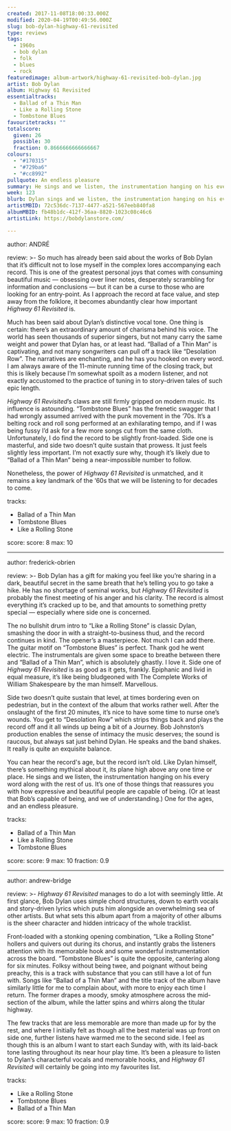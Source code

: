 ```yaml
---
created: 2017-11-08T18:00:33.000Z
modified: 2020-04-19T00:49:56.000Z
slug: bob-dylan-highway-61-revisited
type: reviews
tags:
  - 1960s
  - bob dylan
  - folk
  - blues
  - rock
featuredimage: album-artwork/highway-61-revisited-bob-dylan.jpg
artist: Bob Dylan
album: Highway 61 Revisited
essentialtracks:
  - Ballad of a Thin Man
  - Like a Rolling Stone
  - Tombstone Blues
favouritetracks: ""
totalscore:
  given: 26
  possible: 30
  fraction: 0.8666666666666667
colours:
  - "#170315"
  - "#729ba6"
  - "#cc8992"
pullquote: An endless pleasure
summary: He sings and we listen, the instrumentation hanging on his every word along with the rest of us. It’s one of those things that reassures you with how expressive and beautiful people are capable of being. (Or at least that Bob’s capable of being, and we of understanding.)
week: 123
blurb: Dylan sings and we listen, the instrumentation hanging on his every word along with the rest of us. The album is an expressive, beautiful, and timeless classic.
artistMBID: 72c536dc-7137-4477-a521-567eeb840fa8
albumMBID: fb48b1dc-412f-36aa-8820-1023c08c46c6
artistLink: https://bobdylanstore.com/ 

---
```


author: ANDRÉ

review: >-
  So much has already been said about the works of Bob Dylan that it’s difficult not to lose myself in the complex lores accompanying each record. This is one of the greatest personal joys that comes with consuming beautiful music — obsessing over liner notes, desperately scrambling for information and conclusions — but it can be a curse to those who are looking for an entry-point. As I approach the record at face value, and step away from the folklore, it becomes abundantly clear how important *Highway 61 Revisited* is.

  Much has been said about Dylan’s distinctive vocal tone. One thing is certain: there’s an extraordinary amount of charisma behind his voice. The world has seen thousands of superior singers, but not many carry the same weight and power that Dylan has, or at least had. “Ballad of a Thin Man” is captivating, and not many songwriters can pull off a track like “Desolation Row”. The narratives are enchanting, and he has you hooked on every word. I am always aware of the 11-minute running time of the closing track, but this is likely because I’m somewhat spoilt as a modern listener, and not exactly accustomed to the practice of tuning in to story-driven tales of such epic length.

  *Highway 61 Revisited*’s claws are still firmly gripped on modern music. Its influence is astounding. “Tombstone Blues” has the frenetic swagger that I had wrongly assumed arrived with the punk movement in the ‘70s. It’s a belting rock and roll song performed at an exhilarating tempo, and if I was being fussy I’d ask for a few more songs cut from the same cloth. Unfortunately, I do find the record to be slightly front-loaded. Side one is masterful, and side two doesn’t quite sustain that prowess. It just feels slightly less important. I’m not exactly sure why, though it’s likely due to “Ballad of a Thin Man” being a near-impossible number to follow. 
  
  Nonetheless, the power of *Highway 61 Revisited* is unmatched, and it remains a key landmark of the ‘60s that we will be listening to for decades to come.

tracks:
  - Ballad of a Thin Man
  - ­­Tombstone Blues
  - ­­Like a Rolling Stone

score:
  score: 8
  max: 10
  
---
author: frederick-obrien

review: >-
  Bob Dylan has a gift for making you feel like you’re sharing in a dark, beautiful secret in the same breath that he’s telling you to go take a hike. He has no shortage of seminal works, but *Highway 61 Revisited* is probably the finest meeting of his anger and his clarity. The record is almost everything it’s cracked up to be, and that amounts to something pretty special — especially where side one is concerned. 
  
  The no bullshit drum intro to “Like a Rolling Stone” is classic Dylan, smashing the door in with a straight-to-business thud, and the record continues in kind. The opener’s a masterpiece. Not much I can add there. The guitar motif on “Tombstone Blues” is perfect. Thank god he went electric. The instrumentals are given some space to breathe between there and “Ballad of a Thin Man”, which is absolutely ghastly. I love it. Side one of *Highway 61 Revisited* is as good as it gets, frankly. Epiphanic and livid in equal measure, it’s like being bludgeoned with The Complete Works of William Shakespeare by the man himself. Marvellous.

  Side two doesn’t quite sustain that level, at times bordering even on pedestrian, but in the context of the album that works rather well. After the onslaught of the first 20 minutes, it’s nice to have some time to nurse one’s wounds. You get to “Desolation Row” which strips things back and plays the record off and it all winds up being a bit of a Journey. Bob Johnston’s production enables the sense of intimacy the music deserves; the sound is raucous, but always sat just behind Dylan. He speaks and the band shakes. It really is quite an exquisite balance. 
  
  You can hear the record's age, but the record isn’t old. Like Dylan himself, there’s something mythical about it, its plane high above any one time or place. He sings and we listen, the instrumentation hanging on his every word along with the rest of us. It’s one of those things that reassures you with how expressive and beautiful people are capable of being. (Or at least that Bob’s capable of being, and we of understanding.) One for the ages, and an endless pleasure.

tracks:
  - Ballad of a Thin Man
  - ­­Like a Rolling Stone
  - ­­Tombstone Blues

score:
  score: 9
  max: 10
  fraction: 0.9

---
author: andrew-bridge

review: >-
  *Highway 61 Revisited* manages to do a lot with seemingly little. At first glance, Bob Dylan uses simple chord structures, down to earth vocals and story-driven lyrics which puts him alongside an overwhelming sea of other artists. But what sets this album apart from a majority of other albums is the sheer character and hidden intricacy of the whole tracklist. 
  
  Front-loaded with a stonking opening combination, “Like a Rolling Stone” hollers and quivers out during its chorus, and instantly grabs the listeners attention with its memorable hook and some wonderful instrumentation across the board. “Tombstone Blues” is quite the opposite, cantering along for six minutes. Folksy without being twee, and poignant without being preachy, this is a track with substance that you can still have a lot of fun with. Songs like “Ballad of a Thin Man” and the title track of the album have similarly little for me to complain about, with more to enjoy each time I return. The former drapes a moody, smoky atmosphere across the mid-section of the album, while the latter spins and whirrs along the titular highway. 
  
  The few tracks that are less memorable are more than made up for by the rest, and where I initially felt as though all the best material was up front on side one, further listens have warmed me to the second side. I feel as though this is an album I want to start each Sunday with, with its laid-back tone lasting throughout its near hour play time. It’s been a pleasure to listen to Dylan’s characterful vocals and memorable hooks, and *Highway 61 Revisited* will certainly be going into my favourites list.

tracks:
  - Like a Rolling Stone
  - ­­Tombstone Blues
  - ­­Ballad of a Thin Man

score:
  score: 9
  max: 10
  fraction: 0.9

